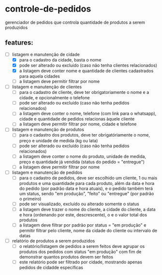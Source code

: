 # controle-de-pedidos
gerenciador de pedidos que controla quantidade de produtos a serem produzidos

## features:
- [ ] listagem e manutenção de cidade
  - [x] para o cadastro da cidade, basta o nome
  - [x] pode ser alterado ou excluído (caso não tenha clientes relacionados)
  - [x] a listagem deve conter nome e quantidade de clientes cadastrados para aquela cidades
  - [ ] a listagem deve permitir filtrar por nome
- [ ] listagem e manutenção de clientes
  - [ ] para o cadastro de cliente, deve ter obrigatoriamente o nome e a cidade, e opcionalmente o telefone
  - [ ] pode ser alterado ou excluído (caso não tenha pedidos relacionados)
  - [ ] a listagem deve conter o nome, telefone (com link para o whatsapp), cidade e quantidade de pedidos relacionas àquele cliente
  - [ ] a listagem deve permitir filtrar por nome, cidade e telefone
- [ ] listagem e manutenção de produtos
  - [ ] para o cadastro dos produtos, deve ter obrigatóriamente o nome, preço e unidade de medida (kg ou lata)
  - [ ] pode ser alterado ou excluído (caso não tenha pedidos relacionados)
  - [ ] a listagem deve conter o nome do produto, unidade de medida, preço e quantidade já vendida (status do pedido = "entregue")
  - [ ] a listagem deve permitir filtrar por nome
- [ ] listagem e manutenção de pedidos
  - [ ] para o cadastro de pedidos, deve ser escolhido um cliente, 1 ou mais produtos e uma quantidade para cada produto, além da data e hora do pedido (por padrão data e hora atuais), e o pedido também terá um status, sendo "em produção", "feito" ou "entregue" (por padrão o primeiro)
  - [ ] pode ser visualizado, excluído ou alterado somente o status
  - [ ] a listagem deve trazer o nome do cliente, a cidade do cliente, a data e hora (ordenando por este, descrescente), o e o valor total dos produtos
  - [ ] a listagem deve filtrar por padrão por status = "em produção" e permitir filtrar pelo cliente, nome da cidade do cliente ou intervalo de datas
- [ ] relatório de produtos a serem produzidos
  - [ ] o relatório/listagem de pedidos a serem feitos deve agrupar os produtos dos pedidos com status "em produção" com fim de demonstrar quantos produtos devem ser feitos
  - [ ] este relatório pode ser filtrado por cidade, mostrando apenas pedidos de cidadde específicas

